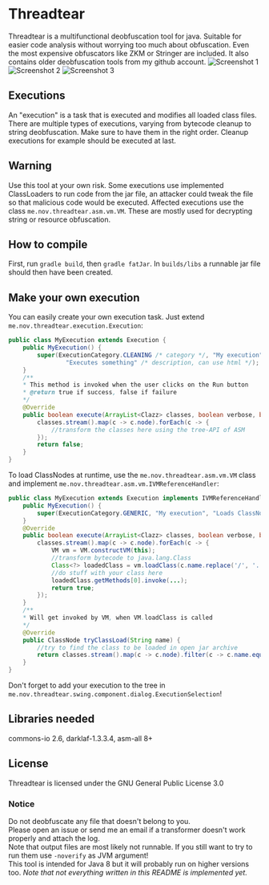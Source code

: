 # Threadtear
Threadtear is a multifunctional deobfuscation tool for java. Suitable for easier code analysis without worrying too much about obfuscation.
Even the most expensive obfuscators like ZKM or Stringer are included. It also contains older deobfuscation tools from my github account. 
![Screenshot 1](https://i.imgur.com/5ihn7qy.png)
![Screenshot 2](https://i.imgur.com/G52XocP.png)
![Screenshot 3](https://i.imgur.com/akzWEtC.png)
## Executions 

An "execution" is a task that is executed and modifies all loaded class files. 
There are multiple types of executions, varying from bytecode cleanup to string deobfuscation. 
Make sure to have them in the right order. Cleanup executions for example should be executed at last.

## Warning
Use this tool at your own risk. Some executions use implemented ClassLoaders to run code from the jar file, an attacker could tweak the file so that malicious code would be executed.
Affected executions use the class `me.nov.threadtear.asm.vm.VM`. These are mostly used for decrypting string or resource obfuscation.

## How to compile
First, run `gradle build`, then `gradle fatJar`. In `builds/libs` a runnable jar file should then have been created.

## Make your own execution
You can easily create your own execution task. Just extend `me.nov.threadtear.execution.Execution`:
```java
public class MyExecution extends Execution {
	public MyExecution() {
		super(ExecutionCategory.CLEANING /* category */, "My execution" /* name */,
				"Executes something" /* description, can use html */);
	}
	/**
	* This method is invoked when the user clicks on the Run button
	* @return true if success, false if failure
	*/
	@Override
	public boolean execute(ArrayList<Clazz> classes, boolean verbose, boolean ignoreErrors) {
		classes.stream().map(c -> c.node).forEach(c -> {
			//transform the classes here using the tree-API of ASM
		});
		return false;
	}
}
```
To load ClassNodes at runtime, use the `me.nov.threadtear.asm.vm.VM` class and implement `me.nov.threadtear.asm.vm.IVMReferenceHandler`:
```java
public class MyExecution extends Execution implements IVMReferenceHandler {
	public MyExecution() {
		super(ExecutionCategory.GENERIC, "My execution", "Loads ClassNodes at runtime");
	}
	@Override
	public boolean execute(ArrayList<Clazz> classes, boolean verbose, boolean ignoreErrors) {
		classes.stream().map(c -> c.node).forEach(c -> {
			VM vm = VM.constructVM(this);
			//transform bytecode to java.lang.Class
			Class<?> loadedClass = vm.loadClass(c.name.replace('/', '.'), true);
			//do stuff with your class here
			loadedClass.getMethods[0].invoke(...);
			return true;
		});
	}
	/**
	* Will get invoked by VM, when VM.loadClass is called
	*/
	@Override
	public ClassNode tryClassLoad(String name) {
		//try to find the class to be loaded in open jar archive
		return classes.stream().map(c -> c.node).filter(c -> c.name.equals(name)).findFirst().orElse(null);
	}
}
```
Don't forget to add your execution to the tree in `me.nov.threadtear.swing.component.dialog.ExecutionSelection`!
## Libraries needed
commons-io 2.6, darklaf-1.3.3.4, asm-all 8+

## License
Threadtear is licensed under the GNU General Public License 3.0

### Notice
Do not deobfuscate any file that doesn't belong to you.  
Please open an issue or send me an email if a transformer doesn't work properly and attach the log.   
Note that output files are most likely not runnable. If you still want to try to run them use `-noverify` as JVM argument!   
This tool is intended for Java 8 but it will probably run on higher versions too. 
<em>*Note that not everything written in this README is implemented yet.*</em>
